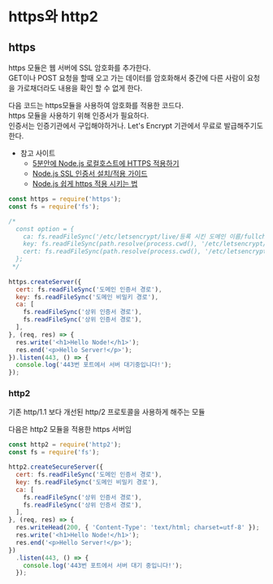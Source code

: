 # https와 http2

## https
https 모듈은 웹 서버에 SSL 암호화를 추가한다.  
GET이나 POST 요청을 할때 오고 가는 데이터를 암호화해서 중간에 다른 사람이 요청을 가로채더라도 내용을 확인 할 수 없게 한다.
  
다음 코드는 https모듈을 사용하여 암호화를 적용한 코드다.  
https 모듈을 사용하기 위해 인증서가 필요하다.  
인증서는 인증기관에서 구입해야하거나. Let's Encrypt 기관에서 무료로 발급해주기도 한다.

- 참고 사이트
  - [5분안에 Node.js 로컬호스트에 HTTPS 적용하기](https://techlog.io/Server/HTTPS/5%EB%B6%84%EC%95%88%EC%97%90-node-js-%EB%A1%9C%EC%BB%AC%ED%98%B8%EC%8A%A4%ED%8A%B8%EC%97%90-https-%EC%A0%81%EC%9A%A9%ED%95%98%EA%B8%B0/)
  - [Node.js SSL 인증서 설치/적용 가이드](https://www.sslcert.co.kr/guides/Node-js-SSL-Certificates-Install)
  - [Node.js 쉽게 https 적용 시키는 법](https://velog.io/@alskt0419/Node.js-%EC%89%BD%EA%B2%8C-https-%EC%A0%81%EC%9A%A9-%EC%8B%9C%ED%82%A4%EB%8A%94-%EB%B2%95)
```js
const https = require('https');
const fs = require('fs');

/*
  const option = {
    ca: fs.readFileSync('/etc/letsencrypt/live/등록 시킨 도메인 이름/fullchain.pem'),
    key: fs.readFileSync(path.resolve(process.cwd(), '/etc/letsencrypt/live/등록 시킨 도메인 이름/privkey.pem'), 'utf8').toString(),
    cert: fs.readFileSync(path.resolve(process.cwd(), '/etc/letsencrypt/live/등록 시킨 도메인 이름/cert.pem'), 'utf8').toString(),
  };
 */
 
https.createServer({
  cert: fs.readFileSync('도메인 인증서 경로'),
  key: fs.readFileSync('도메인 비밀키 경로'),
  ca: [
    fs.readFileSync('상위 인증서 경로'),
    fs.readFileSync('상위 인증서 경로'),
  ],
}, (req, res) => {
  res.write('<h1>Hello Node!</h1>');
  res.end('<p>Hello Server!</p>');
}).listen(443, () => {
  console.log('443번 포트에서 서버 대기중입니다!');
});
```

### http2
기존 http/1.1 보다 개선된 http/2 프로토콜을 사용하게 해주는 모듈
  
다음은 http2 모듈을 적용한 https 서버임
```js
const http2 = require('http2');
const fs = require('fs');

http2.createSecureServer({
  cert: fs.readFileSync('도메인 인증서 경로'),
  key: fs.readFileSync('도메인 비밀키 경로'),
  ca: [
    fs.readFileSync('상위 인증서 경로'),
    fs.readFileSync('상위 인증서 경로'),
  ],
}, (req, res) => {
  res.writeHead(200, { 'Content-Type': 'text/html; charset=utf-8' });
  res.write('<h1>Hello Node!</h1>');
  res.end('<p>Hello Server!</p>');
})
  .listen(443, () => {
    console.log('443번 포트에서 서버 대기 중입니다!');
  });
```